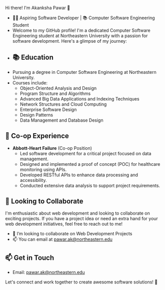 Hi there! I'm Akanksha Pawar 👋
- 👩‍💻 Aspiring Software Developer | 📚 Computer Software Engineering Student
-  Welcome to my GitHub profile! I'm a dedicated Computer Software Engineering student at Northeastern University with a passion for software development. Here's a glimpse of my journey:
-  ## 📚 Education
- Pursuing a degree in Computer Software Engineering at Northeastern University.
- Courses include:
  - Object-Oriented Analysis and Design
  - Program Structure and Algorithms
  - Advanced Big Data Applications and Indexing Techniques
  - Network Structures and Cloud Computing
  - Enterprise Software Design
  - Design Patterns
  - Data Management and Database Design
    
## 💼 Co-op Experience
- **Abbott-Heart Failure** (Co-op Position)
  - Led software development for a critical project focused on data management.
  - Designed and implemented a proof of concept (POC) for healthcare monitoring using APIs.
  - Developed RESTful APIs to enhance data processing and accessibility.
  - Conducted extensive data analysis to support project requirements.
    
## 🚀 Looking to Collaborate
I'm enthusiastic about web development and looking to collaborate on exciting projects. If you have a project idea or need an extra hand for your web development initiatives, feel free to reach out to me!

- 💞️ I’m looking to collaborate on Web Development Projects
- 📫 You can email at pawar.ak@northeastern.edu

## 📫 Get in Touch
- Email: pawar.ak@northeastern.edu


Let's connect and work together to create awesome software solutions! 🌟

<!---
iakanksha2908/iakanksha2908 is a ✨ special ✨ repository because its `README.md` (this file) appears on your GitHub profile.
You can click the Preview link to take a look at your changes.
--->
